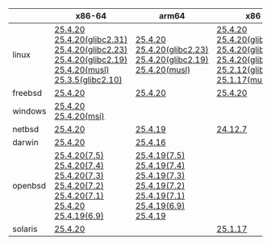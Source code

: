 ||x86-64|arm64|x86|ppc64le|armv7|armel|
| --- | --- | --- | --- | --- | --- | --- |
|linux|[25.4.20](https://github.com/roswell/sbcl_head/releases/download/25.4.20/sbcl-25.4.20-x86-64-linux-binary.tar.bz2)<br />[25.4.20(glibc2.31)](https://github.com/roswell/sbcl_head/releases/download/25.4.20/sbcl-25.4.20-x86-64-linux-glibc2.31-binary.tar.bz2)<br />[25.4.20(glibc2.23)](https://github.com/roswell/sbcl_head/releases/download/25.4.20/sbcl-25.4.20-x86-64-linux-glibc2.23-binary.tar.bz2)<br />[25.4.20(glibc2.19)](https://github.com/roswell/sbcl_head/releases/download/25.4.20/sbcl-25.4.20-x86-64-linux-glibc2.19-binary.tar.bz2)<br />[25.4.20(musl)](https://github.com/roswell/sbcl_head/releases/download/25.4.20/sbcl-25.4.20-x86-64-linux-musl-binary.tar.bz2)<br />[25.3.5(glibc2.10)](https://github.com/roswell/sbcl_head/releases/download/25.3.5/sbcl-25.3.5-x86-64-linux-glibc2.10-binary.tar.bz2)<br />|[25.4.20](https://github.com/roswell/sbcl_head/releases/download/25.4.20/sbcl-25.4.20-arm64-linux-binary.tar.bz2)<br />[25.4.20(glibc2.23)](https://github.com/roswell/sbcl_head/releases/download/25.4.20/sbcl-25.4.20-arm64-linux-glibc2.23-binary.tar.bz2)<br />[25.4.20(glibc2.19)](https://github.com/roswell/sbcl_head/releases/download/25.4.20/sbcl-25.4.20-arm64-linux-glibc2.19-binary.tar.bz2)<br />[25.4.20(musl)](https://github.com/roswell/sbcl_head/releases/download/25.4.20/sbcl-25.4.20-arm64-linux-musl-binary.tar.bz2)<br />|[25.4.20](https://github.com/roswell/sbcl_head/releases/download/25.4.20/sbcl-25.4.20-x86-linux-binary.tar.bz2)<br />[25.4.20(glibc2.31)](https://github.com/roswell/sbcl_head/releases/download/25.4.20/sbcl-25.4.20-x86-linux-glibc2.31-binary.tar.bz2)<br />[25.4.20(glibc2.23)](https://github.com/roswell/sbcl_head/releases/download/25.4.20/sbcl-25.4.20-x86-linux-glibc2.23-binary.tar.bz2)<br />[25.4.20(glibc2.19)](https://github.com/roswell/sbcl_head/releases/download/25.4.20/sbcl-25.4.20-x86-linux-glibc2.19-binary.tar.bz2)<br />[25.2.12(glibc2.10)](https://github.com/roswell/sbcl_head/releases/download/25.2.12/sbcl-25.2.12-x86-linux-glibc2.10-binary.tar.bz2)<br />[25.1.17(musl)](https://github.com/roswell/sbcl_head/releases/download/25.1.17/sbcl-25.1.17-x86-linux-musl-binary.tar.bz2)<br />|[25.4.20](https://github.com/roswell/sbcl_head/releases/download/25.4.20/sbcl-25.4.20-ppc64le-linux-binary.tar.bz2)<br />[25.4.20(glibc2.23)](https://github.com/roswell/sbcl_head/releases/download/25.4.20/sbcl-25.4.20-ppc64le-linux-glibc2.23-binary.tar.bz2)<br />[25.4.20(glibc2.19)](https://github.com/roswell/sbcl_head/releases/download/25.4.20/sbcl-25.4.20-ppc64le-linux-glibc2.19-binary.tar.bz2)<br />|[25.4.19](https://github.com/roswell/sbcl_head/releases/download/25.4.19/sbcl-25.4.19-armv7-linux-binary.tar.bz2)<br />|[25.1.17](https://github.com/roswell/sbcl_head/releases/download/25.1.17/sbcl-25.1.17-armel-linux-binary.tar.bz2)<br />|
|freebsd|[25.4.20](https://github.com/roswell/sbcl_head/releases/download/25.4.20/sbcl-25.4.20-x86-64-freebsd-binary.tar.bz2)<br />|[25.4.20](https://github.com/roswell/sbcl_head/releases/download/25.4.20/sbcl-25.4.20-arm64-freebsd-binary.tar.bz2)<br />|[25.4.20](https://github.com/roswell/sbcl_head/releases/download/25.4.20/sbcl-25.4.20-x86-freebsd-binary.tar.bz2)<br />||||
|windows|[25.4.20](https://github.com/roswell/sbcl_head/releases/download/25.4.20/sbcl-25.4.20-x86-64-windows-binary.tar.bz2)<br />[25.4.20(msi)](https://github.com/roswell/sbcl_head/releases/download/25.4.20/sbcl-25.4.20-x86-64-windows-binary.msi)<br />||||||
|netbsd|[25.4.20](https://github.com/roswell/sbcl_head/releases/download/25.4.20/sbcl-25.4.20-x86-64-netbsd-binary.tar.bz2)<br />|[25.4.19](https://github.com/roswell/sbcl_head/releases/download/25.4.19/sbcl-25.4.19-arm64-netbsd-binary.tar.bz2)<br />|[24.12.7](https://github.com/roswell/sbcl_head/releases/download/24.12.7/sbcl-24.12.7-x86-netbsd-binary.tar.bz2)<br />||||
|darwin|[25.4.20](https://github.com/roswell/sbcl_head/releases/download/25.4.20/sbcl-25.4.20-x86-64-darwin-binary.tar.bz2)<br />|[25.4.16](https://github.com/roswell/sbcl_head/releases/download/25.4.16/sbcl-25.4.16-arm64-darwin-binary.tar.bz2)<br />|||||
|openbsd|[25.4.20(7.5)](https://github.com/roswell/sbcl_head/releases/download/25.4.20/sbcl-25.4.20-x86-64-openbsd-7.5-binary.tar.bz2)<br />[25.4.20(7.4)](https://github.com/roswell/sbcl_head/releases/download/25.4.20/sbcl-25.4.20-x86-64-openbsd-7.4-binary.tar.bz2)<br />[25.4.20(7.3)](https://github.com/roswell/sbcl_head/releases/download/25.4.20/sbcl-25.4.20-x86-64-openbsd-7.3-binary.tar.bz2)<br />[25.4.20(7.2)](https://github.com/roswell/sbcl_head/releases/download/25.4.20/sbcl-25.4.20-x86-64-openbsd-7.2-binary.tar.bz2)<br />[25.4.20(7.1)](https://github.com/roswell/sbcl_head/releases/download/25.4.20/sbcl-25.4.20-x86-64-openbsd-7.1-binary.tar.bz2)<br />[25.4.20](https://github.com/roswell/sbcl_head/releases/download/25.4.20/sbcl-25.4.20-x86-64-openbsd-binary.tar.bz2)<br />[25.4.19(6.9)](https://github.com/roswell/sbcl_head/releases/download/25.4.19/sbcl-25.4.19-x86-64-openbsd-6.9-binary.tar.bz2)<br />|[25.4.19(7.5)](https://github.com/roswell/sbcl_head/releases/download/25.4.19/sbcl-25.4.19-arm64-openbsd-7.5-binary.tar.bz2)<br />[25.4.19(7.4)](https://github.com/roswell/sbcl_head/releases/download/25.4.19/sbcl-25.4.19-arm64-openbsd-7.4-binary.tar.bz2)<br />[25.4.19(7.3)](https://github.com/roswell/sbcl_head/releases/download/25.4.19/sbcl-25.4.19-arm64-openbsd-7.3-binary.tar.bz2)<br />[25.4.19(7.2)](https://github.com/roswell/sbcl_head/releases/download/25.4.19/sbcl-25.4.19-arm64-openbsd-7.2-binary.tar.bz2)<br />[25.4.19(7.1)](https://github.com/roswell/sbcl_head/releases/download/25.4.19/sbcl-25.4.19-arm64-openbsd-7.1-binary.tar.bz2)<br />[25.4.19(6.9)](https://github.com/roswell/sbcl_head/releases/download/25.4.19/sbcl-25.4.19-arm64-openbsd-6.9-binary.tar.bz2)<br />[25.4.19](https://github.com/roswell/sbcl_head/releases/download/25.4.19/sbcl-25.4.19-arm64-openbsd-binary.tar.bz2)<br />|||||
|solaris|[25.4.20](https://github.com/roswell/sbcl_head/releases/download/25.4.20/sbcl-25.4.20-x86-64-solaris-binary.tar.bz2)<br />||[25.1.17](https://github.com/roswell/sbcl_head/releases/download/25.1.17/sbcl-25.1.17-x86-solaris-binary.tar.bz2)<br />||||
